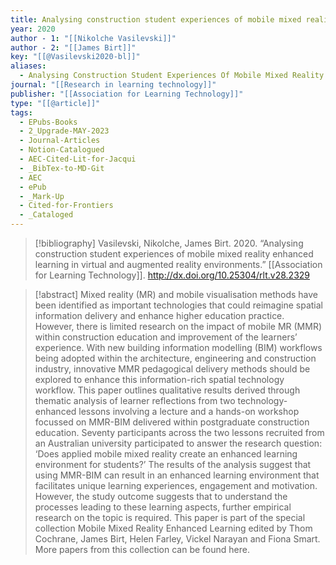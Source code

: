 ```yaml
---
title: Analysing construction student experiences of mobile mixed reality enhanced learning in virtual and augmented reality environments
year: 2020
author - 1: "[[Nikolche Vasilevski]]"
author - 2: "[[James Birt]]"
key: "[[@Vasilevski2020-bl]]"
aliases:
  - Analysing Construction Student Experiences Of Mobile Mixed Reality Enhanced Learning In Virtual And Augmented Reality Environments
journal: "[[Research in learning technology]]"
publisher: "[[Association for Learning Technology]]"
type: "[[@article]]"
tags:
  - EPubs-Books
  - 2_Upgrade-MAY-2023
  - Journal-Articles
  - Notion-Catalogued
  - AEC-Cited-Lit-for-Jacqui
  - _BibTex-to-MD-Git
  - AEC
  - ePub
  - _Mark-Up
  - Cited-for-Frontiers
  - _Cataloged
---
```


> [!bibliography]
> Vasilevski, Nikolche, James Birt. 2020. “Analysing construction student experiences of mobile mixed reality enhanced learning in virtual and augmented reality environments.” [[Association for Learning Technology]]. http://dx.doi.org/10.25304/rlt.v28.2329

> [!abstract]
> Mixed reality (MR) and mobile visualisation methods have been identified as important technologies that could reimagine spatial information delivery and enhance higher education practice. However, there is limited research on the impact of mobile MR (MMR) within construction education and improvement of the learners’ experience. With new building information modelling (BIM) workflows being adopted within the architecture, engineering and construction industry, innovative MMR pedagogical delivery methods should be explored to enhance this information-rich spatial technology workflow. This paper outlines qualitative results derived through thematic analysis of learner reflections from two technology-enhanced lessons involving a lecture and a hands-on workshop focussed on MMR-BIM delivered within postgraduate construction education. Seventy participants across the two lessons recruited from an Australian university participated to answer the research question: ‘Does applied mobile mixed reality create an enhanced learning environment for students?’ The results of the analysis suggest that using MMR-BIM can result in an enhanced learning environment that facilitates unique learning experiences, engagement and motivation. However, the study outcome suggests that to understand the processes leading to these learning aspects, further empirical research on the topic is required. This paper is part of the special collection Mobile Mixed Reality Enhanced Learning edited by Thom Cochrane, James Birt, Helen Farley, Vickel Narayan and Fiona Smart. More papers from this collection can be found here.